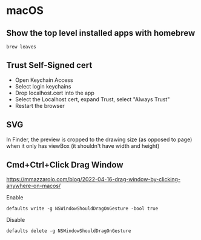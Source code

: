 # macOS


## Show the top level installed apps with homebrew
```shell
brew leaves
```

## Trust Self-Signed cert
- Open Keychain Access
- Select login keychains
- Drop localhost.cert into the app
- Select the Localhost cert, expand Trust, select "Always Trust"
- Restart the browser

## SVG
In Finder, the preview is cropped to the drawing size (as opposed to
page) when it only has viewBox (it shouldn't have width and height)


## Cmd+Ctrl+Click Drag Window
https://mmazzarolo.com/blog/2022-04-16-drag-window-by-clicking-anywhere-on-macos/

Enable
```shell
defaults write -g NSWindowShouldDragOnGesture -bool true   
```

Disable
```shell
defaults delete -g NSWindowShouldDragOnGesture  
```